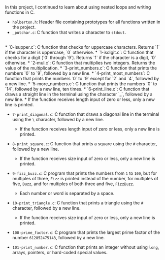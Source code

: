 In this project, I continued to learn about using nested loops and writing functions in C.

* `holberton.h`: Header file containing prototypes for all functions written in the project.
* `_putchar.c`: C function that writes a character to `stdout`.
<br/>
* `0-isupper.c`: C function that checks for uppercase characters. Returns `1` if the character is uppercase, `0` otherwise.
* `1-isdigit.c`: C function that checks for a digit (`0` through `9`). Returns `1` if the character is a digit, `0` otherwise.
* `2-mul.c`: C function that multiplies two integers. Returns the value of the multiplication.
* `3-print_numbers.c`: C function that prints the numbers `0` to `9`, followed by a new line.
* `4-print_most_numbers`: C function that prints the numbers `0` to `9` except for `2` and `4`, followed by a new line.
* `5-more_numbers.c`: C function that prints the numbers `0` to `14`, followed by a new line, ten times.
* `6-print_line.c`: C function that draws a straight line in the terminal using the character `_`, followed by a new line.
  * If the function receives length input of zero or less, only a new line is printed.

* `7-print_diagonal.c`: C function that draws a diagonal line in the terminal using the `\` character, followed by a new line.
  * If the function receives length input of zero or less, only a new line is printed.

* `8-print_square.c`: C function that prints a square using the `#` character, followed by a new line.
  * If the function receives size input of zero or less, only a new line is printed.

* `9-fizz_buzz.c`: C program that prints the numbers from `1` to `100`, but for multiples of three, `Fizz` is printed instead of the number, for multiples of five, `Buzz`, and for multiples of both three and five, `FizzBuzz`.
  * Each number or word is separated by a space.

* `10-print_triangle.c`: C function that prints a triangle using the `#` character, followed by a new line.
  * If the function receives size input of zero or less, only a new line is printed.

* `100-prime_factor.c`: C program that prints the largest prime factor of the number `612852475143`, followed by a new line.
* `101-print_number.c`: C function that prints an integer without using `long`, arrays, pointers, or hard-coded special values.

